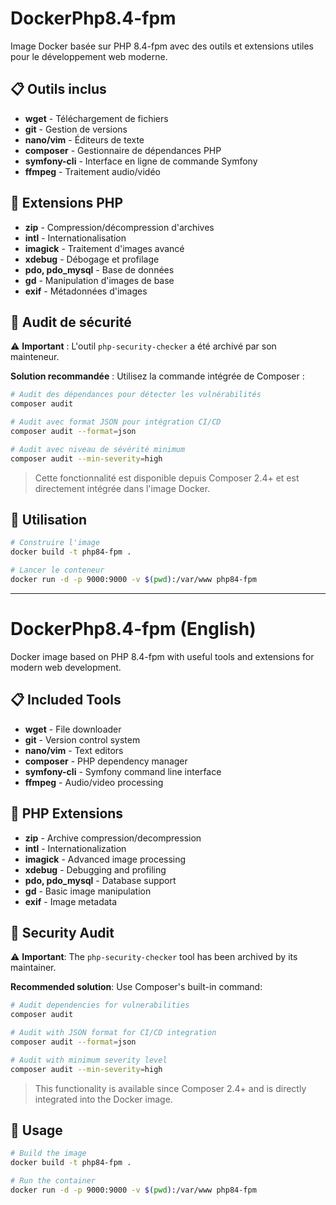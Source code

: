 # DockerPhp8.4-fpm

Image Docker basée sur PHP 8.4-fpm avec des outils et extensions utiles pour le développement web moderne.

## 📋 Outils inclus

- **wget** - Téléchargement de fichiers
- **git** - Gestion de versions
- **nano/vim** - Éditeurs de texte
- **composer** - Gestionnaire de dépendances PHP
- **symfony-cli** - Interface en ligne de commande Symfony
- **ffmpeg** - Traitement audio/vidéo

## 🔧 Extensions PHP

- **zip** - Compression/décompression d'archives
- **intl** - Internationalisation
- **imagick** - Traitement d'images avancé
- **xdebug** - Débogage et profilage
- **pdo, pdo_mysql** - Base de données
- **gd** - Manipulation d'images de base
- **exif** - Métadonnées d'images

## 🔐 Audit de sécurité

⚠️ **Important** : L'outil `php-security-checker` a été archivé par son mainteneur.

**Solution recommandée** : Utilisez la commande intégrée de Composer :

```bash
# Audit des dépendances pour détecter les vulnérabilités
composer audit

# Audit avec format JSON pour intégration CI/CD
composer audit --format=json

# Audit avec niveau de sévérité minimum
composer audit --min-severity=high
```

> Cette fonctionnalité est disponible depuis Composer 2.4+ et est directement intégrée dans l'image Docker.

## 🚀 Utilisation

```bash
# Construire l'image
docker build -t php84-fpm .

# Lancer le conteneur
docker run -d -p 9000:9000 -v $(pwd):/var/www php84-fpm
```

---

# DockerPhp8.4-fpm (English)

Docker image based on PHP 8.4-fpm with useful tools and extensions for modern web development.

## 📋 Included Tools

- **wget** - File downloader
- **git** - Version control system
- **nano/vim** - Text editors
- **composer** - PHP dependency manager
- **symfony-cli** - Symfony command line interface
- **ffmpeg** - Audio/video processing

## 🔧 PHP Extensions

- **zip** - Archive compression/decompression
- **intl** - Internationalization
- **imagick** - Advanced image processing
- **xdebug** - Debugging and profiling
- **pdo, pdo_mysql** - Database support
- **gd** - Basic image manipulation
- **exif** - Image metadata

## 🔐 Security Audit

⚠️ **Important**: The `php-security-checker` tool has been archived by its maintainer.

**Recommended solution**: Use Composer's built-in command:

```bash
# Audit dependencies for vulnerabilities
composer audit

# Audit with JSON format for CI/CD integration
composer audit --format=json

# Audit with minimum severity level
composer audit --min-severity=high
```

> This functionality is available since Composer 2.4+ and is directly integrated into the Docker image.

## 🚀 Usage

```bash
# Build the image
docker build -t php84-fpm .

# Run the container
docker run -d -p 9000:9000 -v $(pwd):/var/www php84-fpm
